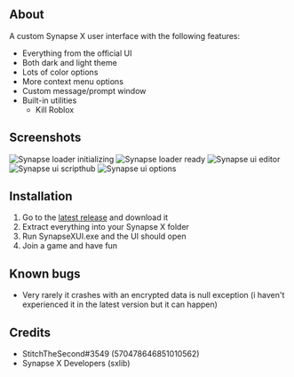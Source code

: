 ## About
A custom Synapse X user interface with the following features:
- Everything from the official UI
- Both dark and light theme
- Lots of color options
- More context menu options
- Custom message/prompt window
- Built-in utilities
  - Kill Roblox

## Screenshots
![Synapse loader initializing](https://user-images.githubusercontent.com/42714453/136986287-ebf8cae4-d9e1-4e45-9fab-1e214d8b9847.png)
![Synapse loader ready](https://user-images.githubusercontent.com/42714453/136986330-5e986a96-07a1-46d4-bca4-e269a0b796c2.png)
![Synapse ui editor](https://user-images.githubusercontent.com/42714453/137619971-b676f184-c060-40f1-a20a-80826e3a3569.png)
![Synapse ui scripthub](https://user-images.githubusercontent.com/42714453/136988855-417d72a4-b4fe-41f6-b0b7-2f8dbd939962.png)
![Synapse ui options](https://user-images.githubusercontent.com/42714453/136988873-e3086fb0-e2a1-4d3e-a938-7409a9b26f66.png)

## Installation
1. Go to the [latest release](https://github.com/casperb123/SynapseXUI/releases/latest) and download it
2. Extract everything into your Synapse X folder
3. Run SynapseXUI.exe and the UI should open
4. Join a game and have fun

## Known bugs
- Very rarely it crashes with an encrypted data is null exception (i haven't experienced it in the latest version but it can happen)

## Credits
- StitchTheSecond#3549 (570478646851010562)
- Synapse X Developers (sxlib)
